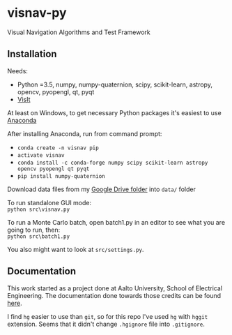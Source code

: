 # visnav-py
Visual Navigation Algorithms and Test Framework

## Installation
Needs:
* Python =3.5, numpy, numpy-quaternion, scipy, scikit-learn, astropy, opencv, pyopengl, qt, pyqt
* [VisIt](https://wci.llnl.gov/simulation/computer-codes/visit)

At least on Windows, to get necessary Python packages it's easiest to use [Anaconda](https://www.continuum.io/downloads)

After installing Anaconda, run from command prompt:
* `conda create -n visnav pip`
* `activate visnav`
* `conda install -c conda-forge numpy scipy scikit-learn astropy opencv pyopengl qt pyqt`
* `pip install numpy-quaternion`

Download data files from my [Google Drive folder](https://drive.google.com/drive/folders/0ByfhOdRO_959X05jTWczWGxLUkk?usp=sharing)
into `data/` folder

To run standalone GUI mode:<br/>
`python src\visnav.py`

To run a Monte Carlo batch, open batch1.py in an editor to see what you are going to run, then:<br/>
`python src\batch1.py`

You also might want to look at `src/settings.py`.

## Documentation
This work started as a project done at Aalto University, School of Electrical Engineering.
The documentation done towards those credits can be found [here](https://docs.google.com/document/d/1lXqXdR02dAcGPsClwZOXj39RbBfrcscxIKrUyMY_WGU/edit#heading=h.dw2dac9r7xzm).

I find `hg` easier to use than `git`, so for this repo I've used `hg` with `hggit` extension.
Seems that it didn't change `.hgignore` file into `.gitignore`.
